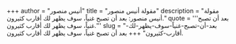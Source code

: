 +++
author = "أنيس منصور"
title = "مقولة أنيس منصور"
description = "مقولة أنيس منصور: بعد أن تصبح غنياً، سوف يظهر لك أقارب كثيرون."
quote = '''بعد أن تصبح غنياً، سوف يظهر لك أقارب كثيرون.''' 
slug = "بعد-أن-تصبح-غنياً-سوف-يظهر-لك-أقارب-كثيرون"
+++
بعد أن تصبح غنياً، سوف يظهر لك أقارب كثيرون.
